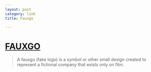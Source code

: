 ```yaml
---
layout:	post
category: link
title: Fauxgo

---
```


#	[FAUXGO][]

>	A fauxgo (fake logo) is a symbol or other small design created to represent a fictional company that exists only on film.

[Fauxgo]: http://fauxgo.com/
	"Fauxgo"
